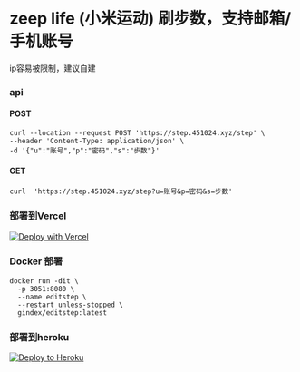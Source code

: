 # zeep life (小米运动) 刷步数，支持邮箱/手机账号
ip容易被限制，建议自建

### api

#### POST

```shell
curl --location --request POST 'https://step.451024.xyz/step' \
--header 'Content-Type: application/json' \
-d '{"u":"账号","p":"密码","s":"步数"}'
```
#### GET
```shell
curl  'https://step.451024.xyz/step?u=账号&p=密码&s=步数'
```
### 部署到Vercel

[![Deploy with Vercel](https://vercel.com/button)](https://vercel.com/new/git/external?repository-url=https://github.com/x-dr/editStep)

### Docker 部署

```shell
docker run -dit \
  -p 3051:8080 \
  --name editstep \
  --restart unless-stopped \
  gindex/editstep:latest

```
### 部署到heroku

[![Deploy to Heroku](https://www.herokucdn.com/deploy/button.svg)](https://heroku.com/deploy)
